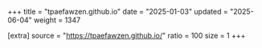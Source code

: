 +++
title = "tpaefawzen.github.io"
date = "2025-01-03"
updated = "2025-06-04"
weight = 1347

[extra]
source = "https://tpaefawzen.github.io/"
ratio = 100
size = 1
+++
